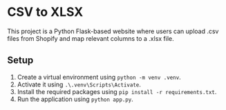 # CSV to XLSX

This project is a Python Flask-based website where users can upload .csv files from Shopify and map relevant columns to a .xlsx file.

## Setup
1. Create a virtual environment using `python -m venv .venv`.
2. Activate it using `.\.venv\Scripts\Activate`.
3. Install the required packages using `pip install -r requirements.txt`.
4. Run the application using `python app.py`.
